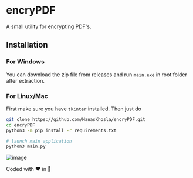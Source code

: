 # encryPDF
A small utility for encrypting PDF's. 

## Installation

### For Windows

You can download the zip file from releases and run ```main.exe``` in root folder after extraction.

### For Linux/Mac

First make sure you have ```tkinter``` installed. Then just do

```bash
git clone https://github.com/ManasKhosla/encryPDF.git
cd encryPDF
python3 -m pip install -r requirements.txt

# launch main application
python3 main.py

```

![image](https://user-images.githubusercontent.com/43397881/147959038-bc5e40ae-c354-471c-b409-23f8a165d976.png)



Coded with ❤️ in 🐍
